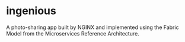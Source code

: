 # ingenious

A photo-sharing app built by NGINX and implemented using the Fabric Model from the Microservices Reference Architecture.
